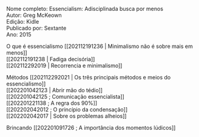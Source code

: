 Nome completo: Essencialism: Adisciplinada busca por menos  
Autor: Greg McKeown  
Edição: Kidle  
Publicado por: Sextante  
Ano: 2015  

O que é essencialismo
[[202112191236 | Minimalismo não é sobre mais em menos]]  
[[202112191238 | Fadiga decisória]]  
[[202112292019 | Recorrencia e minimalismo]]  

Métodos
[[202112292021 | Os três principais métodos e meios do essencialismo]]  
[[202201042123 | Abrir mão do tédio]]  
[[202201042125 ; Comunicação essencialista]]  
[[202201221138 ; A regra dos 90%]]  
[[202202042012 ; O princípio da condensação]]  
[[202202042017 | Sobre os problemas alheios]]  


Brincando
[[202201091726 ; A importância dos momentos lúdicos]]  

